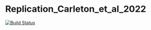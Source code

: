 # Replication_Carleton_et_al_2022

[![Build Status](https://github.com/Paulogcd/Replication_Carleton_et_al_2022.jl/actions/workflows/CI.yml/badge.svg?branch=main)](https://github.com/Paulogcd/Replication_Carleton_et_al_2022.jl/actions/workflows/CI.yml?query=branch%3Amain)
